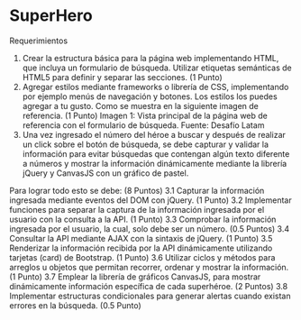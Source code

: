 # SuperHero

Requerimientos
1. Crear la estructura básica para la página web implementando HTML, que incluya un
formulario de búsqueda. Utilizar etiquetas semánticas de HTML5 para definir y
separar las secciones. (1 Punto)
2. Agregar estilos mediante frameworks o librería de CSS, implementando por ejemplo
menús de navegación y botones. Los estilos los puedes agregar a tu gusto. Como se
muestra en la siguiente imagen de referencia. (1 Punto)
Imagen 1: Vista principal de la página web de referencia con el formulario de
búsqueda.
Fuente: Desafío Latam
3. Una vez ingresado el número del héroe a buscar y después de realizar un click sobre
el botón de búsqueda, se debe capturar y validar la información para evitar
búsquedas que contengan algún texto diferente a números y mostrar la información
dinámicamente mediante la librería jQuery y CanvasJS con un gráfico de pastel. 

Para lograr todo esto se debe: (8 Puntos)
3.1 Capturar la información ingresada mediante eventos del DOM con jQuery. (1 Punto)
3.2 Implementar funciones para separar la captura de la información ingresada por el usuario con la consulta a la API. (1 Punto)
3.3 Comprobar la información ingresada por el usuario, la cual, solo debe ser un número. (0.5 Puntos)
3.4 Consultar la API mediante AJAX con la sintaxis de jQuery. (1 Punto)
3.5 Renderizar la información recibida por la API dinámicamente utilizando tarjetas (card) de Bootstrap. (1 Punto)
3.6 Utilizar ciclos y métodos para arreglos u objetos que permitan recorrer, ordenar y mostrar la información. (1 Punto)
3.7 Emplear la librería de gráficos CanvasJS, para mostrar dinámicamente información específica de cada superhéroe. (2 Puntos)
3.8 Implementar estructuras condicionales para generar alertas cuando existan errores en la búsqueda. (0.5 Punto)
